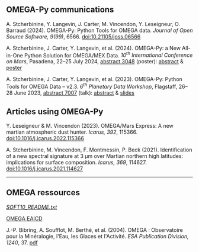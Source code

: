 ## OMEGA-Py communications

A. Stcherbinine, Y. Langevin, J. Carter, M. Vincendon, Y. Leseigneur, O. Barraud (2024). 
OMEGA-Py: Python Tools for OMEGA data. *Journal of Open Source Software, 9(99)*, 6566. 
[doi:10.21105/joss.06566](https://doi.org/10.21105/joss.06566)

A. Stcherbinine, J. Carter, Y. Langevin, et al. (2024). 
OMEGA-Py: a New All-in-One Python Solution for OMEGA/MEX Data. 
*10<sup>th</sup> International Conference on Mars*, Pasadena, 22–25 July 2024, [abstract 3048](https://www.hou.usra.edu/meetings/tenthmars2024/pdf/3048.pdf) (poster):
[abstract](Stcherbinine_2024_Mars10_omegapy.pdf) & [poster](poster_MarsConf10_stcherbinine_omegapy_upload.pdf)

A. Stcherbinine, J. Carter, Y. Langevin, et al. (2023). 
OMEGA-Py: Python Tools for OMEGA Data – v2.3. 
*6<sup>th</sup> Planetary Data Workshop*, Flagstaff, 26–28 June 2023, [abstract 7007](https://www.hou.usra.edu/meetings/planetdata2023/pdf/7007.pdf) (talk):
[abstract](Stcherbinine_PDW2023_7007_omegapy.pdf) & [slides](PDW_Flagstaff_Stcherbinine_omegapy_upload.pdf)

## Articles using OMEGA-Py

Y. Leseigneur & M. Vincendon (2023). 
OMEGA/Mars Express: A new martian atmospheric dust hunter.
*Icarus, 392*, 115366. 
[doi:10.1016/j.icarus.2022.115366](https://doi.org/10.1016/j.icarus.2022.115366)

A. Stcherbinine, M. Vincendon, F. Montmessin, P. Beck (2021). 
Identification of a new spectral signature at 3 µm over Martian northern high latitudes: implications for surface composition. 
*Icarus, 369*, 114627. 
[doi:10.1016/j.icarus.2021.114627](https://doi.org/10.1016/j.icarus.2021.114627)

--------------
## OMEGA ressources
[*SOFT10_README.txt*](SOFT10_readme.txt)

[OMEGA EAICD](https://archives.esac.esa.int/psa/ftp/MARS-EXPRESS/OMEGA/MEX-M-OMEGA-2-EDR-FLIGHT-V1.0/DOCUMENT/EAICD_OMEGA.PDF)

J.-P. Bibring, A. Soufflot, M. Berthé, et al. (2004). 
OMEGA : Observatoire pour la Minéralogie, l'Eau, les Glaces et l'Activité.
*ESA Publication Division, 1240*, 37. [pdf](https://sci.esa.int/documents/33745/35957/1567254717162-BibringWeb.pdf)
